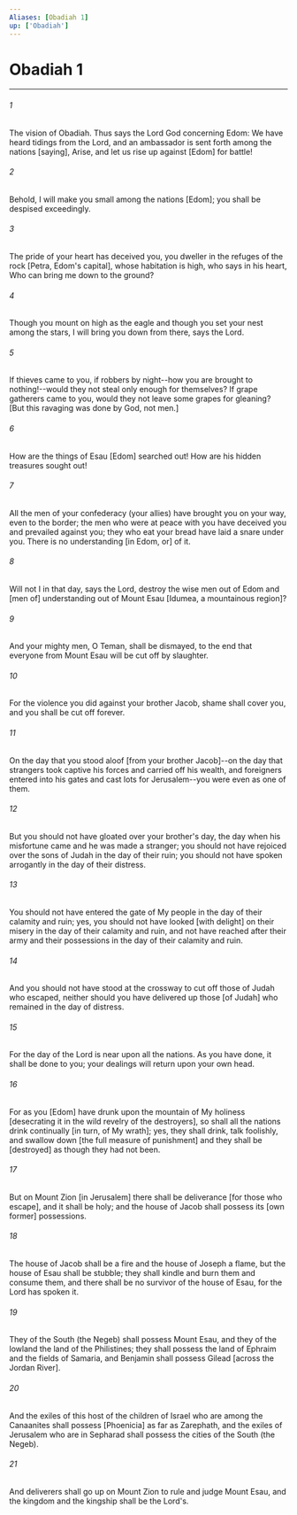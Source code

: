 ```yaml
---
Aliases: [Obadiah 1]
up: ['Obadiah']
---
```

# Obadiah 1

***


###### 1 


The vision of Obadiah. Thus says the Lord God concerning Edom: We have heard tidings from the Lord, and an ambassador is sent forth among the nations [saying], Arise, and let us rise up against [Edom] for battle! 


###### 2 


Behold, I will make you small among the nations [Edom]; you shall be despised exceedingly. 


###### 3 


The pride of your heart has deceived you, you dweller in the refuges of the rock [Petra, Edom's capital], whose habitation is high, who says in his heart, Who can bring me down to the ground? 


###### 4 


Though you mount on high as the eagle and though you set your nest among the stars, I will bring you down from there, says the Lord. 


###### 5 


If thieves came to you, if robbers by night--how you are brought to nothing!--would they not steal only enough for themselves? If grape gatherers came to you, would they not leave some grapes for gleaning? [But this ravaging was done by God, not men.] 


###### 6 


How are the things of Esau [Edom] searched out! How are his hidden treasures sought out! 


###### 7 


All the men of your confederacy (your allies) have brought you on your way, even to the border; the men who were at peace with you have deceived you and prevailed against you; they who eat your bread have laid a snare under you. There is no understanding [in Edom, or] of it. 


###### 8 


Will not I in that day, says the Lord, destroy the wise men out of Edom and [men of] understanding out of Mount Esau [Idumea, a mountainous region]? 


###### 9 


And your mighty men, O Teman, shall be dismayed, to the end that everyone from Mount Esau will be cut off by slaughter. 


###### 10 


For the violence you did against your brother Jacob, shame shall cover you, and you shall be cut off forever. 


###### 11 


On the day that you stood aloof [from your brother Jacob]--on the day that strangers took captive his forces and carried off his wealth, and foreigners entered into his gates and cast lots for Jerusalem--you were even as one of them. 


###### 12 


But you should not have gloated over your brother's day, the day when his misfortune came and he was made a stranger; you should not have rejoiced over the sons of Judah in the day of their ruin; you should not have spoken arrogantly in the day of their distress. 


###### 13 


You should not have entered the gate of My people in the day of their calamity and ruin; yes, you should not have looked [with delight] on their misery in the day of their calamity and ruin, and not have reached after their army and their possessions in the day of their calamity and ruin. 


###### 14 


And you should not have stood at the crossway to cut off those of Judah who escaped, neither should you have delivered up those [of Judah] who remained in the day of distress. 


###### 15 


For the day of the Lord is near upon all the nations. As you have done, it shall be done to you; your dealings will return upon your own head. 


###### 16 


For as you [Edom] have drunk upon the mountain of My holiness [desecrating it in the wild revelry of the destroyers], so shall all the nations drink continually [in turn, of My wrath]; yes, they shall drink, talk foolishly, and swallow down [the full measure of punishment] and they shall be [destroyed] as though they had not been. 


###### 17 


But on Mount Zion [in Jerusalem] there shall be deliverance [for those who escape], and it shall be holy; and the house of Jacob shall possess its [own former] possessions. 


###### 18 


The house of Jacob shall be a fire and the house of Joseph a flame, but the house of Esau shall be stubble; they shall kindle and burn them and consume them, and there shall be no survivor of the house of Esau, for the Lord has spoken it. 


###### 19 


They of the South (the Negeb) shall possess Mount Esau, and they of the lowland the land of the Philistines; they shall possess the land of Ephraim and the fields of Samaria, and Benjamin shall possess Gilead [across the Jordan River]. 


###### 20 


And the exiles of this host of the children of Israel who are among the Canaanites shall possess [Phoenicia] as far as Zarephath, and the exiles of Jerusalem who are in Sepharad shall possess the cities of the South (the Negeb). 


###### 21 


And deliverers shall go up on Mount Zion to rule and judge Mount Esau, and the kingdom and the kingship shall be the Lord's.
